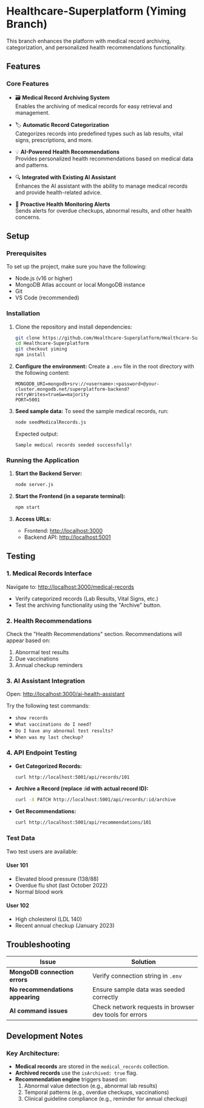 # Healthcare-Superplatform (Yiming Branch)

This branch enhances the platform with medical record archiving, categorization, and personalized health recommendations functionality.

## Features

### Core Features
- 🗃️ **Medical Record Archiving System**  
  Enables the archiving of medical records for easy retrieval and management.
  
- 🏷️ **Automatic Record Categorization**  
  Categorizes records into predefined types such as lab results, vital signs, prescriptions, and more.
  
- 💡 **AI-Powered Health Recommendations**  
  Provides personalized health recommendations based on medical data and patterns.
  
- 🔍 **Integrated with Existing AI Assistant**  
  Enhances the AI assistant with the ability to manage medical records and provide health-related advice.
  
- 🚨 **Proactive Health Monitoring Alerts**  
  Sends alerts for overdue checkups, abnormal results, and other health concerns.

## Setup

### Prerequisites
To set up the project, make sure you have the following:

- Node.js (v16 or higher)
- MongoDB Atlas account or local MongoDB instance
- Git
- VS Code (recommended)

### Installation

1. Clone the repository and install dependencies:
    ```bash
    git clone https://github.com/Healthcare-Superplatform/Healthcare-Superplatform.git
    cd Healthcare-Superplatform
    git checkout yiming
    npm install
    ```

2. **Configure the environment:**
    Create a `.env` file in the root directory with the following content:

    ```env
    MONGODB_URI=mongodb+srv://<username>:<password>@your-cluster.mongodb.net/superplatform-backend?retryWrites=true&w=majority
    PORT=5001
    ```

3. **Seed sample data:**
    To seed the sample medical records, run:

    ```bash
    node seedMedicalRecords.js
    ```

    Expected output: 
    ```
    Sample medical records seeded successfully!
    ```

### Running the Application

1. **Start the Backend Server:**
    ```bash
    node server.js
    ```

2. **Start the Frontend (in a separate terminal):**
    ```bash
    npm start
    ```

3. **Access URLs:**

    - Frontend: [http://localhost:3000](http://localhost:3000)
    - Backend API: [http://localhost:5001](http://localhost:5001)

## Testing

### 1. Medical Records Interface
Navigate to: [http://localhost:3000/medical-records](http://localhost:3000/medical-records)

- Verify categorized records (Lab Results, Vital Signs, etc.)
- Test the archiving functionality using the "Archive" button.

### 2. Health Recommendations
Check the "Health Recommendations" section. Recommendations will appear based on:

1. Abnormal test results
2. Due vaccinations
3. Annual checkup reminders

### 3. AI Assistant Integration
Open: [http://localhost:3000/ai-health-assistant](http://localhost:3000/ai-health-assistant)

Try the following test commands:

- `show records`
- `What vaccinations do I need?`
- `Do I have any abnormal test results?`
- `When was my last checkup?`

### 4. API Endpoint Testing

- **Get Categorized Records:**
    ```bash
    curl http://localhost:5001/api/records/101
    ```

- **Archive a Record (replace :id with actual record ID):**
    ```bash
    curl -X PATCH http://localhost:5001/api/records/:id/archive
    ```

- **Get Recommendations:**
    ```bash
    curl http://localhost:5001/api/recommendations/101
    ```

### Test Data

Two test users are available:

#### User 101
- Elevated blood pressure (138/88)
- Overdue flu shot (last October 2022)
- Normal blood work

#### User 102
- High cholesterol (LDL 140)
- Recent annual checkup (January 2023)

## Troubleshooting

| **Issue**                           | **Solution**                                                       |
|-------------------------------------|--------------------------------------------------------------------|
| **MongoDB connection errors**       | Verify connection string in `.env`                                 |
| **No recommendations appearing**    | Ensure sample data was seeded correctly                           |
| **AI command issues**               | Check network requests in browser dev tools for errors            |

## Development Notes

### Key Architecture:
- **Medical records** are stored in the `medical_records` collection.
- **Archived records** use the `isArchived: true` flag.
- **Recommendation engine** triggers based on:
  1. Abnormal value detection (e.g., abnormal lab results)
  2. Temporal patterns (e.g., overdue checkups, vaccinations)
  3. Clinical guideline compliance (e.g., reminder for annual checkup)
